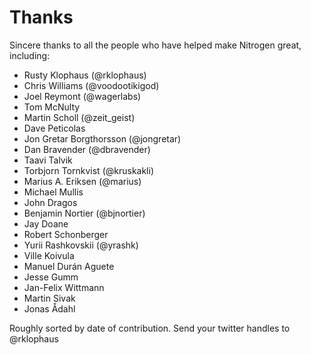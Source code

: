 # Thanks

Sincere thanks to all the people who have helped make Nitrogen great, including:

* Rusty Klophaus (@rklophaus)
* Chris Williams (@voodootikigod)
* Joel Reymont (@wagerlabs)
* Tom McNulty
* Martin Scholl (@zeit_geist)
* Dave Peticolas
* Jon Gretar Borgthorsson (@jongretar)
* Dan Bravender (@dbravender)
* Taavi Talvik
* Torbjorn Tornkvist (@kruskakli)
* Marius A. Eriksen (@marius)
* Michael Mullis
* John Dragos
* Benjamin Nortier (@bjnortier)
* Jay Doane
* Robert Schonberger
* Yurii Rashkovskii (@yrashk)
* Ville Koivula
* Manuel Durán Aguete
* Jesse Gumm
* Jan-Felix Wittmann
* Martin Sivak
* Jonas Ådahl

Roughly sorted by date of contribution. Send your twitter handles to @rklophaus
